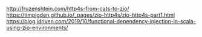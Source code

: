  http://fruzenshtein.com/http4s-from-cats-to-zio/
 https://timpigden.github.io/_pages/zio-http4s/zio-http4s-part1.html
 https://blog.jdriven.com/2019/10/functional-dependency-injection-in-scala-using-zio-environments/